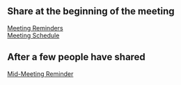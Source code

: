 ## Share at the beginning of the meeting
[Meeting Reminders](https://github.com/ryndao/acoa-poc/blob/main/Shared/Chat_Postings/Meeting_Reminders_1A.md)  
[Meeting Schedule](https://github.com/ryndao/acoa-poc/blob/main/Shared/Chat_Postings/Meeting_Schedule.md)

## After a few people have shared
[Mid-Meeting Reminder](https://github.com/ryndao/acoa-poc/blob/main/Shared/Chat_Postings/Meeting_Reminders_2A.md)  

